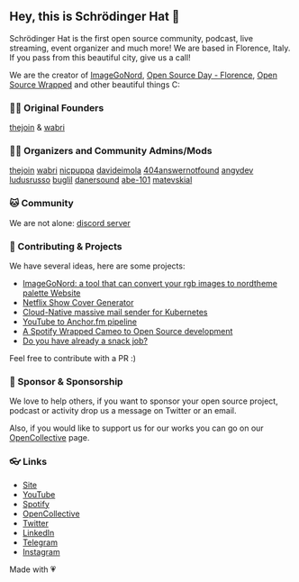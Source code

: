 ## Hey, this is Schrödinger Hat 👋

Schrödinger Hat is the first open source community, podcast, live streaming, event organizer and much more!
We are based in Florence, Italy. If you pass from this beautiful city, give us a call!

We are the creator of [ImageGoNord](https://ign.schrodinger-hat.it), [Open Source Day - Florence](https://www.eventbrite.it/e/biglietti-open-source-day-2021-firenze-166034195749), [Open Source Wrapped](https://github.com/Schrodinger-Hat/open-source-wrapped) and other beautiful things C:

### 🧙‍♂️ Original Founders

[thejoin](https://github.com/thejoin95) & [wabri](https://github.com/wabri)

### 🥷🏻 Organizers and Community Admins/Mods

[thejoin](https://github.com/thejoin95)
[wabri](https://github.com/wabri)
[nicpuppa](https://github.com/nicpuppa)
[davideimola](https://github.com/davideimola)
[404answernotfound](https://github.com/404answernotfound)
[angydev](https://github.com/AngyDev)
[ludusrusso](https://github.com/ludusrusso)
[buglil](https://github.com/BugliL)
[danersound](https://github.com/DanerSound)
[abe-101](https://github.com/abe-101)
[matevskial](https://github.com/matevskial)

### 🐱 Community

We are not alone: [discord server](https://discord.gg/RTXr8A3eFn)

### 🚀 Contributing & Projects

We have several ideas, here are some projects:
- [ImageGoNord: a tool that can convert your rgb images to nordtheme palette Website](https://github.com/Schrodinger-Hat/ImageGoNord)
- [Netflix Show Cover Generator](https://github.com/Schrodinger-Hat/netflix-show-generator)
- [Cloud-Native massive mail sender for Kubernetes](https://github.com/Schrodinger-Hat/kannon)
- [YouTube to Anchor.fm pipeline](https://github.com/Schrodinger-Hat/youtube-to-anchorfm)
- [A Spotify Wrapped Cameo to Open Source development](https://github.com/Schrodinger-Hat/open-source-wrapped)
- [Do you have already a snack job?](https://github.com/Schrodinger-Hat/snackjob)

Feel free to contribute with a PR :)

### 🦦 Sponsor & Sponsorship

We love to help others, if you want to sponsor your open source project, podcast or activity drop us a message on Twitter or an email.

Also, if you would like to support us for our works you can go on our [OpenCollective](https://opencollective.com/schrodinger-hat) page.

### 👓 Links

- [Site](https://www.schrodinger-hat.it/)
- [YouTube](https://www.youtube.com/channel/UC1QLLgrGrPmlaFhS0orykCA)
- [Spotify](https://open.spotify.com/show/7yfkQCV6hrPIqflSqJDB2P)
- [OpenCollective](https://opencollective.com/schrodinger-hat)
- [Twitter](https://twitter.com/schrodinger_hat)
- [LinkedIn](https://www.linkedin.com/company/schrodinger-hat/)
- [Telegram](https://t.me/joinchat/UrdY3eCmpyi_MuH_)
- [Instagram](https://www.instagram.com/schrodinger_hat/)

Made with 💗
